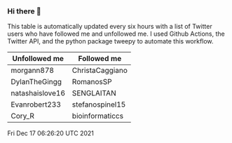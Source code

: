 ### Hi there 👋

This table is automatically updated every six hours with a list of Twitter users who have followed me and unfollowed me. I used Github Actions, the Twitter API, and the python package tweepy to automate this workflow.

| Unfollowed me |  Followed me |
| --- | --- |
|morgann878|ChristaCaggiano|
|DylanTheGingg|RomanosSP|
|natashaislove16|SENGLAITAN|
|Evanrobert233|stefanospinel15|
|Cory_R|bioinformaticcs|
Fri Dec 17 06:26:20 UTC 2021
